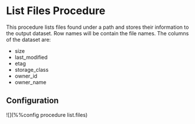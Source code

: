 # List Files Procedure

This procedure lists files found under a path and stores their information
to the output dataset. Row names will be contain the file names. The columns of the dataset are:
* size
* last_modified
* etag
* storage_class
* owner_id
* owner_name

## Configuration

![](%%config procedure list.files)
